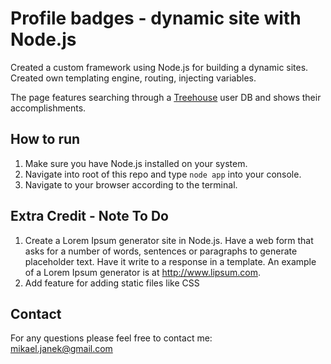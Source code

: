 # Profile badges - dynamic site with Node.js

Created a custom framework using Node.js for building a dynamic sites.
Created own templating engine, routing, injecting variables.

The page features searching through a [Treehouse](www.teamtreehouse.com) user DB and shows their accomplishments.

## How to run
1. Make sure you have Node.js installed on your system.
2. Navigate into root of this repo and type ```node app``` into your console.
3. Navigate to your browser according to the terminal.
## Extra Credit - Note To Do
1. Create a Lorem Ipsum generator site in Node.js. Have a web form that asks for a number of words, sentences or paragraphs to generate placeholder text. Have it write to a response in a template. An example of a Lorem Ipsum generator is at http://www.lipsum.com.
2. Add feature for adding static files like CSS

## Contact
For any questions please feel free to contact me:<br />
<a href="mailto:mikael.janek@gmail.com">mikael.janek@gmail.com</a>
